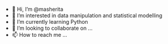 - 👋 Hi, I’m @masherita
- 👀 I’m interested in data manipulation and statistical modelling
- 🌱 I’m currently learning Python
- 💞️ I’m looking to collaborate on ...
- 📫 How to reach me ...

<!---
masherita/masherita is a ✨ special ✨ repository because its `README.md` (this file) appears on your GitHub profile.
You can click the Preview link to take a look at your changes.
--->
